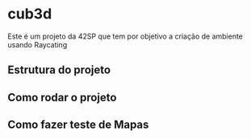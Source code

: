 # cub3d

Este é um projeto da 42SP que tem por objetivo a criação de ambiente usando Raycating

## Estrutura do projeto

## Como rodar o projeto

## Como fazer teste de Mapas

